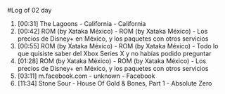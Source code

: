 #Log of 02 day

1. [00:31] The Lagoons - California - California
1. [00:42] ROM (by Xataka México) - ROM (by Xataka México) - Los precios de Disney+ en México, y los paquetes con otros servicios
1. [00:55] ROM (by Xataka México) - ROM (by Xataka México) - Todo lo que quisiste saber del Xbox Series X y no habías podido preguntar
1. [01:28] ROM (by Xataka México) - ROM (by Xataka México) - Los precios de Disney+ en México, y los paquetes con otros servicios
1. [03:11] m.facebook.com - unknown - Facebook
1. [11:34] Stone Sour - House Of Gold & Bones, Part 1 - Absolute Zero
